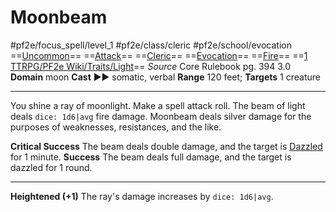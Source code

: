 # Moonbeam
#pf2e/focus_spell/level_1 #pf2e/class/cleric #pf2e/school/evocation 
==[Uncommon](../../../../../TTRPGShare-Pathfinder-2E-Vault/rules/traits/uncommon.md)== ==[Attack](../../../../../TTRPGShare-Pathfinder-2E-Vault/rules/traits/attack.md)== ==[Cleric](../../../../../TTRPGShare-Pathfinder-2E-Vault/rules/traits/cleric.md)== ==[Evocation](../../../../../TTRPGShare-Pathfinder-2E-Vault/rules/traits/evocation.md)== ==[Fire](../../../../../TTRPGShare-Pathfinder-2E-Vault/rules/traits/fire.md)== ==[1 TTRPG/PF2e Wiki/Traits/Light](1%20TTRPG/PF2e%20Wiki/Traits/Light)==
*Source* Core Rulebook pg. 394 3.0
**Domain** moon
**Cast** ►► somatic, verbal
**Range** 120 feet; **Targets** 1 creature

---
You shine a ray of moonlight. Make a spell attack roll. The beam of light deals `dice: 1d6|avg` fire damage. Moonbeam deals silver damage for the purposes of weaknesses, resistances, and the like.

**Critical Success** The beam deals double damage, and the target is [Dazzled](../../../Conditions/Dazzled.md) for 1 minute.
**Success** The beam deals full damage, and the target is dazzled for 1 round.

<hr>

**Heightened (+1)** The ray's damage increases by `dice: 1d6|avg`.